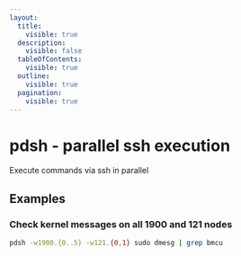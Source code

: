 ```yaml
---
layout:
  title:
    visible: true
  description:
    visible: false
  tableOfContents:
    visible: true
  outline:
    visible: true
  pagination:
    visible: true
---
```


# pdsh - parallel ssh execution

Execute commands via ssh in parallel

## Examples

### Check kernel messages on all 1900 and 121 nodes

```sh
pdsh -w1900.{0..5} -w121.{0,1} sudo dmesg | grep bmcu
```

